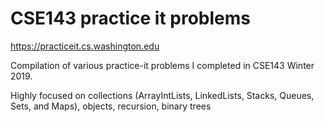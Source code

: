 # CSE143 practice it problems
https://practiceit.cs.washington.edu

Compilation of various practice-it problems I completed in CSE143 Winter 2019.

Highly focused on collections (ArrayIntLists, LinkedLists, Stacks, Queues, Sets, and Maps), objects, recursion, binary trees

